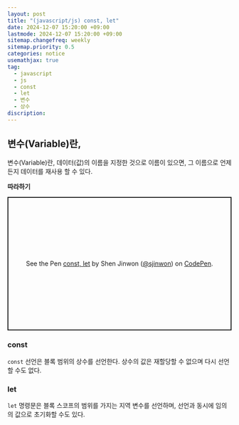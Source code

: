 ```yaml
---
layout: post
title: "(javascript/js) const, let"
date: 2024-12-07 15:20:00 +09:00
lastmode: 2024-12-07 15:20:00 +09:00
sitemap.changefreq: weekly
sitemap.priority: 0.5
categories: notice
usemathjax: true
tag:
  - javascript
  - js
  - const
  - let
  - 변수
  - 상수
discription:
---
```


## 변수(Variable)란,

변수(Variable)란, 데이터(값)의 이름을 지정한 것으로 이름이 있으면, 그 이름으로 언제든지 데이터를 재사용 할 수 있다.

**따라하기**

<p class="codepen" data-height="300" data-default-tab="js,result" data-slug-hash="ByBKLKj" data-pen-title="const, let" data-user="sjinwon" style="height: 300px; box-sizing: border-box; display: flex; align-items: center; justify-content: center; border: 2px solid; margin: 1em 0; padding: 1em;">
  <span>See the Pen <a href="https://codepen.io/sjinwon/pen/ByBKLKj">
  const, let</a> by Shen Jinwon (<a href="https://codepen.io/sjinwon">@sjinwon</a>)
  on <a href="https://codepen.io">CodePen</a>.</span>
</p>
<script async src="https://cpwebassets.codepen.io/assets/embed/ei.js"></script>

### const

`const` 선언은 블록 범위의 상수를 선언한다. 상수의 값은 재할당할 수 없으며 다시 선언할 수도 없다.

### let

`let` 명령문은 블록 스코프의 범위를 가지는 지역 변수를 선언하며, 선언과 동시에 임의의 값으로 초기화할 수도 있다.
